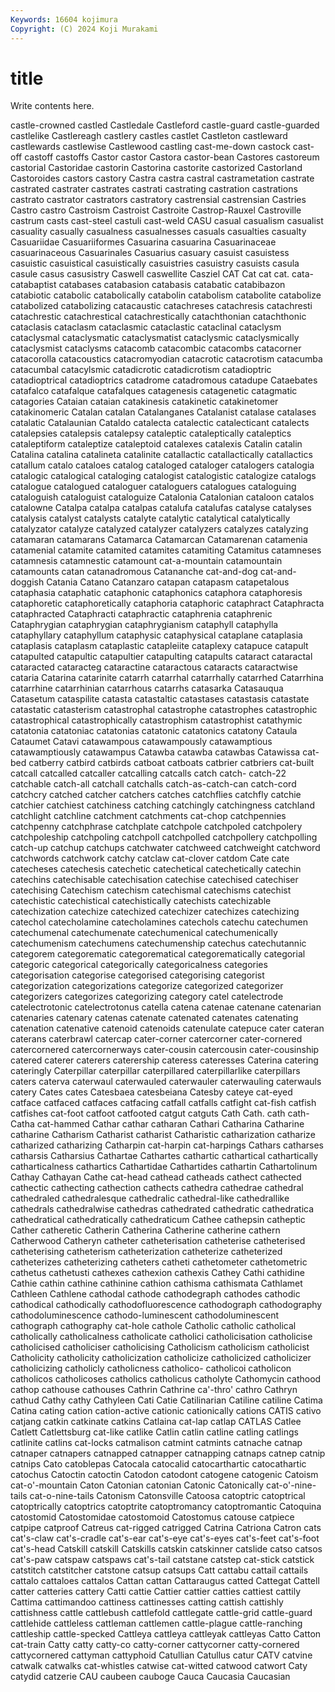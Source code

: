 ```yaml
---
Keywords: 16604 kojimura
Copyright: (C) 2024 Koji Murakami
---
```


# title

Write contents here.



castle-crowned castled Castledale Castleford
castle-guard castle-guarded castlelike Castlereagh castlery castles castlet Castleton castleward castlewards
castlewise Castlewood castling cast-me-down castock cast-off castoff castoffs Castor castor
Castora castor-bean Castores castoreum castorial Castoridae castorin Castorina castorite castorized
Castorland Castoroides castors castory Castra castra castral castrametation castrate castrated
castrater castrates castrati castrating castration castrations castrato castrator castrators castratory
castrensial castrensian Castries Castro castro Castroism Castroist Castroite Castrop-Rauxel Castroville
castrum casts cast-steel castuli cast-weld CASU casual casualism casualist casuality
casually casualness casualnesses casuals casualties casualty Casuariidae Casuariiformes Casuarina casuarina
Casuarinaceae casuarinaceous Casuarinales Casuarius casuary casuist casuistess casuistic casuistical casuistically
casuistries casuistry casuists casula casule casus casusistry Caswell caswellite Casziel
CAT Cat cat cat. cata- catabaptist catabases catabasion catabasis catabatic
catabibazon catabiotic catabolic catabolically catabolin catabolism catabolite catabolize catabolized catabolizing
catacaustic catachreses catachresis catachresti catachrestic catachrestical catachrestically catachthonian catachthonic cataclasis
cataclasm cataclasmic cataclastic cataclinal cataclysm cataclysmal cataclysmatic cataclysmatist cataclysmic cataclysmically
cataclysmist cataclysms catacomb catacombic catacombs catacorner catacorolla catacoustics catacromyodian catacrotic
catacrotism catacumba catacumbal catacylsmic catadicrotic catadicrotism catadioptric catadioptrical catadioptrics catadrome
catadromous catadupe Cataebates catafalco catafalque catafalques catagenesis catagenetic catagmatic catagories
Cataian cataian catakinesis catakinetic catakinetomer catakinomeric Catalan catalan Catalanganes Catalanist
catalase catalases catalatic Catalaunian Cataldo catalecta catalectic catalecticant catalects catalepsies
catalepsis catalepsy cataleptic cataleptically cataleptics cataleptiform cataleptize cataleptoid catalexes catalexis
Catalin catalin Catalina catalina catalineta catalinite catallactic catallactically catallactics catallum
catalo cataloes catalog cataloged cataloger catalogers catalogia catalogic catalogical cataloging
catalogist catalogistic catalogize catalogs catalogue catalogued cataloguer cataloguers catalogues cataloguing
cataloguish cataloguist cataloguize Catalonia Catalonian cataloon catalos catalowne Catalpa catalpa
catalpas catalufa catalufas catalyse catalyses catalysis catalyst catalysts catalyte catalytic
catalytical catalytically catalyzator catalyze catalyzed catalyzer catalyzers catalyzes catalyzing catamaran
catamarans Catamarca Catamarcan Catamarenan catamenia catamenial catamite catamited catamites catamiting
Catamitus catamneses catamnesis catamnestic catamount cat-a-mountain catamountain catamounts catan catanadromous
Catananche cat-and-dog cat-and-doggish Catania Catano Catanzaro catapan catapasm catapetalous cataphasia
cataphatic cataphonic cataphonics cataphora cataphoresis cataphoretic cataphoretically cataphoria cataphoric cataphract
Cataphracta cataphracted Cataphracti cataphractic cataphrenia cataphrenic Cataphrygian cataphrygian cataphrygianism cataphyll
cataphylla cataphyllary cataphyllum cataphysic cataphysical cataplane cataplasia cataplasis cataplasm cataplastic
catapleiite cataplexy catapuce catapult catapulted catapultic catapultier catapulting catapults cataract
cataractal cataracted cataracteg cataractine cataractous cataracts cataractwise cataria Catarina catarinite
catarrh catarrhal catarrhally catarrhed Catarrhina catarrhine catarrhinian catarrhous catarrhs catasarka
Catasauqua Catasetum cataspilite catasta catastaltic catastases catastasis catastate catastatic catasterism
catastrophal catastrophe catastrophes catastrophic catastrophical catastrophically catastrophism catastrophist catathymic catatonia
catatoniac catatonias catatonic catatonics catatony Cataula Cataumet Catavi catawampous catawampously
catawamptious catawamptiously catawampus Catawba catawba catawbas Catawissa cat-bed catberry catbird
catbirds catboat catboats catbrier catbriers cat-built catcall catcalled catcaller catcalling
catcalls catch catch- catch-22 catchable catch-all catchall catchalls catch-as-catch-can catch-cord
catchcry catched catcher catchers catches catchflies catchfly catchie catchier catchiest
catchiness catching catchingly catchingness catchland catchlight catchline catchment catchments cat-chop
catchpennies catchpenny catchphrase catchplate catchpole catchpoled catchpolery catchpoleship catchpoling catchpoll
catchpolled catchpollery catchpolling catch-up catchup catchups catchwater catchweed catchweight catchword
catchwords catchwork catchy catclaw cat-clover catdom Cate cate catecheses catechesis
catechetic catechetical catechetically catechin catechins catechisable catechisation catechise catechised catechiser
catechising Catechism catechism catechismal catechisms catechist catechistic catechistical catechistically catechists
catechizable catechization catechize catechized catechizer catechizes catechizing catechol catecholamine catecholamines
catechols catechu catechumen catechumenal catechumenate catechumenical catechumenically catechumenism catechumens catechumenship
catechus catechutannic categorem categorematic categorematical categorematically categorial categoric categorical categorically
categoricalness categories categorisation categorise categorised categorising categorist categorization categorizations categorize
categorized categorizer categorizers categorizes categorizing category catel catelectrode catelectrotonic catelectrotonus
catella catena catenae catenane catenarian catenaries catenary catenas catenate catenated
catenates catenating catenation catenative catenoid catenoids catenulate catepuce cater cateran
caterans caterbrawl catercap cater-corner catercorner cater-cornered catercornered catercornerways cater-cousin catercousin
cater-cousinship catered caterer caterers caterership cateress cateresses Caterina catering cateringly
Caterpillar caterpillar caterpillared caterpillarlike caterpillars caters caterva caterwaul caterwauled caterwauler
caterwauling caterwauls catery Cates cates Catesbaea catesbeiana Catesby cateye cat-eyed
catface catfaced catfaces catfacing catfall catfalls catfight cat-fish catfish catfishes
cat-foot catfoot catfooted catgut catguts Cath Cath. cath cath- Catha
cat-hammed Cathar cathar catharan Cathari Catharina Catharine catharine Catharism Catharist
catharist Catharistic catharization catharize catharized catharizing Catharpin cat-harpin cat-harpings Cathars
catharses catharsis Catharsius Cathartae Cathartes cathartic cathartical cathartically catharticalness cathartics
Cathartidae Cathartides cathartin Cathartolinum Cathay Cathayan Cathe cat-head cathead catheads
cathect cathected cathectic cathecting cathection cathects cathedra cathedrae cathedral cathedraled
cathedralesque cathedralic cathedral-like cathedrallike cathedrals cathedralwise cathedras cathedrated cathedratic cathedratica
cathedratical cathedratically cathedraticum Cathee cathepsin catheptic Cather catheretic Catherin Catherina
Catherine catherine cathern Catherwood Catheryn catheter catheterisation catheterise catheterised catheterising
catheterism catheterization catheterize catheterized catheterizes catheterizing catheters catheti cathetometer cathetometric
cathetus cathetusti cathexes cathexion cathexis Cathey Cathi cathidine Cathie cathin
cathine cathinine cathion cathisma cathismata Cathlamet Cathleen Cathlene cathodal cathode
cathodegraph cathodes cathodic cathodical cathodically cathodofluorescence cathodograph cathodography cathodoluminescence cathodo-luminescent
cathodoluminescent cathograph cathography cat-hole cathole Catholic catholic catholical catholically catholicalness
catholicate catholici catholicisation catholicise catholicised catholiciser catholicising Catholicism catholicism catholicist
Catholicity catholicity catholicization catholicize catholicized catholicizer catholicizing catholicly catholicness catholico-
catholicoi catholicon catholicos catholicoses catholics catholicus catholyte Cathomycin cathood cathop
cathouse cathouses Cathrin Cathrine ca'-thro' cathro Cathryn cathud Cathy cathy
Cathyleen Cati Catie Catilinarian Catiline catiline Catima Catina cating cation
cation-active cationic cationically cations CATIS cativo catjang catkin catkinate catkins
Catlaina cat-lap catlap CATLAS Catlee Catlett Catlettsburg cat-like catlike Catlin
catlin catline catling catlings catlinite catlins cat-locks catmalison catmint catmints
catnache catnap catnaper catnapers catnapped catnapper catnapping catnaps catnep catnip
catnips Cato catoblepas Catocala catocalid catocarthartic catocathartic catochus Catoctin catoctin
Catodon catodont catogene catogenic Catoism cat-o'-mountain Caton Catonian catonian Catonic
Catonically cat-o'-nine-tails cat-o-nine-tails Catonism Catonsville Catoosa catoptric catoptrical catoptrically catoptrics
catoptrite catoptromancy catoptromantic Catoquina catostomid Catostomidae catostomoid Catostomus catouse catpiece
catpipe catproof Catreus cat-rigged catrigged Catrina Catriona Catron cats cat's-claw
cat's-cradle cat's-ear cat's-eye cat's-eyes cat's-feet cat's-foot cat's-head Catskill catskill Catskills
catskin catskinner catslide catso catsos cat's-paw catspaw catspaws cat's-tail catstane
catstep cat-stick catstick catstitch catstitcher catstone catsup catsups Catt cattabu
cattail cattails cattalo cattaloes cattalos Cattan cattan Cattaraugus catted Cattegat
Cattell catter catteries cattery Catti cattie Cattier cattier catties cattiest
cattily Cattima cattimandoo cattiness cattinesses catting cattish cattishly cattishness cattle
cattlebush cattlefold cattlegate cattle-grid cattle-guard cattlehide cattleless cattleman cattlemen cattle-plague
cattle-ranching cattleship cattle-specked Cattleya cattleya cattleyak cattleyas Catto Catton cat-train
Catty catty catty-co catty-corner cattycorner catty-cornered cattycornered cattyman cattyphoid Catullian
Catullus catur CATV catvine catwalk catwalks cat-whistles catwise cat-witted catwood
catwort Caty catydid catzerie CAU caubeen cauboge Cauca Caucasia Caucasian
